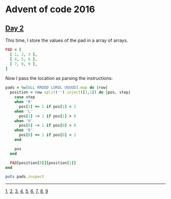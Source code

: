 # Advent of code 2016

## [Day 2](http://adventofcode.com/2016/day/2)

This time, I store the values of the pad in a array of arrays.

``` ruby
PAD = [
  [ 1, 2, 3 ],
  [ 4, 5, 6 ],
  [ 7, 8, 9 ],
]
```

Now I pass the location as parsing the instructions:

``` ruby
pads = %w[ULL RRDDD LURDL UUUUD].map do |row|
  position = row.split('').inject([1,1]) do |pos, step|
    case step
    when 'R'
      pos[1] += 1 if pos[1] < 2
    when 'L'
      pos[1] -= 1 if pos[1] > 0
    when 'U'
      pos[0] -= 1 if pos[0] > 0
    when 'D'
      pos[0] += 1 if pos[0] < 2
    end

    pos
  end

  PAD[position[0]][position[1]]
end

puts pads.inspect
```

- - -
[1](day01.md), [2](day02.md), [3](day03.md), [4](day04.md), [5](day05.md), [6](day06.md), [7](day07.md), [8](day08.md), [9](day09.md)


